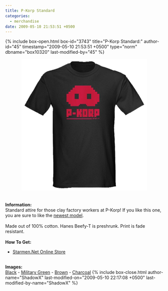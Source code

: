 ```yaml
---
title: P-Korp Standard
categories:
  - merchandise
date: 2009-05-10 21:53:51 +0500
---
```

{% include box-open.html box-id="3743" title="P-Korp Standard:" author-id="45" timestamp="2009-05-10 21:53:51 +0500" type="norm" dbname="box10320" last-modified-by="45" %}
	<center>
	<img src="/merchandise/images/smn_pkorpts_title.png" border="0" alt="P-Korp Standard" />
	</center>
	<br /><br />
	<b>Information:</b>
	<br />
	Standard attire for those clay factory workers at P-Korp! 
	If you like this one, you are sure to like the <a href="http://fangamer.net/products/pork-army">newest model</a>.
	<br /><br />
	Made out of 100% cotton. Hanes Beefy-T is preshrunk. Print is fade resistant.
	<br /><br />
	<b>How To Get:</b>
	<br />
	<ul>
	<li><a href="http://www.cafepress.com/starmen.198081968">Starmen.Net Online Store</a></li>
	</ul>
	<br />
	<b>Images:</b>
	<br />
	<a href="/merchandise/images/smn_pkorpts_black.jpg">Black</a> - <a href="/merchandise/images/smn_pkorpts_mgreen.jpg">Military Green</a> - <a href="/merchandise/images/smn_pkorpts_brown.jpg">Brown</a> - 
	<a href="/merchandise/images/smn_pkorpts_charcoal.jpg">Charcoal</a>
{% include box-close.html author-name="ShadowX" last-modified-on="2009-05-10 22:17:08 +0500" last-modified-by-name="ShadowX" %}

